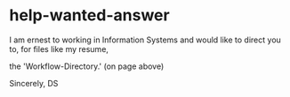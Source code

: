 # help-wanted-answer

I am ernest to working in Information Systems and would like to 
direct you to,
for files like my resume,

the
 'Workflow-Directory.'
   (on page above)

Sincerely,
DS
